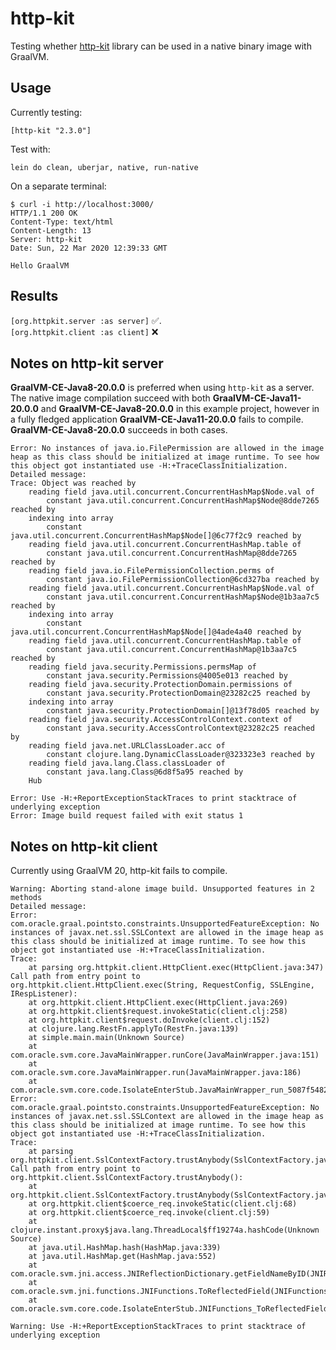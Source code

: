 # http-kit

Testing whether [http-kit](https://github.com/http-kit/http-kit) library can be used in a native binary image with GraalVM.

## Usage

Currently testing:

    [http-kit "2.3.0"]

Test with:

    lein do clean, uberjar, native, run-native

On a separate terminal:

``` text
$ curl -i http://localhost:3000/
HTTP/1.1 200 OK
Content-Type: text/html
Content-Length: 13
Server: http-kit
Date: Sun, 22 Mar 2020 12:39:33 GMT

Hello GraalVM
```

## Results
`[org.httpkit.server :as server]` :white_check_mark:.   
`[org.httpkit.client :as client]` :x:

## Notes on http-kit server
**GraalVM-CE-Java8-20.0.0** is preferred when using `http-kit` as a server.    
The native image compilation succeed with both **GraalVM-CE-Java11-20.0.0** and **GraalVM-CE-Java8-20.0.0** in this example project, however in a fully fledged application **GraalVM-CE-Java11-20.0.0** fails to compile.   
**GraalVM-CE-Java8-20.0.0** succeeds in both cases.

```
Error: No instances of java.io.FilePermission are allowed in the image heap as this class should be initialized at image runtime. To see how this object got instantiated use -H:+TraceClassInitialization.
Detailed message:
Trace: Object was reached by 
	reading field java.util.concurrent.ConcurrentHashMap$Node.val of
		constant java.util.concurrent.ConcurrentHashMap$Node@8dde7265 reached by 
	indexing into array
		constant java.util.concurrent.ConcurrentHashMap$Node[]@6c77f2c9 reached by 
	reading field java.util.concurrent.ConcurrentHashMap.table of
		constant java.util.concurrent.ConcurrentHashMap@8dde7265 reached by 
	reading field java.io.FilePermissionCollection.perms of
		constant java.io.FilePermissionCollection@6cd327ba reached by 
	reading field java.util.concurrent.ConcurrentHashMap$Node.val of
		constant java.util.concurrent.ConcurrentHashMap$Node@1b3aa7c5 reached by 
	indexing into array
		constant java.util.concurrent.ConcurrentHashMap$Node[]@4ade4a40 reached by 
	reading field java.util.concurrent.ConcurrentHashMap.table of
		constant java.util.concurrent.ConcurrentHashMap@1b3aa7c5 reached by 
	reading field java.security.Permissions.permsMap of
		constant java.security.Permissions@4005e013 reached by 
	reading field java.security.ProtectionDomain.permissions of
		constant java.security.ProtectionDomain@23282c25 reached by 
	indexing into array
		constant java.security.ProtectionDomain[]@13f78d05 reached by 
	reading field java.security.AccessControlContext.context of
		constant java.security.AccessControlContext@23282c25 reached by 
	reading field java.net.URLClassLoader.acc of
		constant clojure.lang.DynamicClassLoader@323323e3 reached by 
	reading field java.lang.Class.classLoader of
		constant java.lang.Class@6d8f5a95 reached by 
	Hub

Error: Use -H:+ReportExceptionStackTraces to print stacktrace of underlying exception
Error: Image build request failed with exit status 1
```

## Notes on http-kit client
Currently using GraalVM 20, http-kit fails to compile. 

```
Warning: Aborting stand-alone image build. Unsupported features in 2 methods
Detailed message:
Error: com.oracle.graal.pointsto.constraints.UnsupportedFeatureException: No instances of javax.net.ssl.SSLContext are allowed in the image heap as this class should be initialized at image runtime. To see how this object got instantiated use -H:+TraceClassInitialization.
Trace: 
	at parsing org.httpkit.client.HttpClient.exec(HttpClient.java:347)
Call path from entry point to org.httpkit.client.HttpClient.exec(String, RequestConfig, SSLEngine, IRespListener): 
	at org.httpkit.client.HttpClient.exec(HttpClient.java:269)
	at org.httpkit.client$request.invokeStatic(client.clj:258)
	at org.httpkit.client$request.doInvoke(client.clj:152)
	at clojure.lang.RestFn.applyTo(RestFn.java:139)
	at simple.main.main(Unknown Source)
	at com.oracle.svm.core.JavaMainWrapper.runCore(JavaMainWrapper.java:151)
	at com.oracle.svm.core.JavaMainWrapper.run(JavaMainWrapper.java:186)
	at com.oracle.svm.core.code.IsolateEnterStub.JavaMainWrapper_run_5087f5482cc9a6abc971913ece43acb471d2631b(generated:0)
Error: com.oracle.graal.pointsto.constraints.UnsupportedFeatureException: No instances of javax.net.ssl.SSLContext are allowed in the image heap as this class should be initialized at image runtime. To see how this object got instantiated use -H:+TraceClassInitialization.
Trace: 
	at parsing org.httpkit.client.SslContextFactory.trustAnybody(SslContextFactory.java:36)
Call path from entry point to org.httpkit.client.SslContextFactory.trustAnybody(): 
	at org.httpkit.client.SslContextFactory.trustAnybody(SslContextFactory.java:36)
	at org.httpkit.client$coerce_req.invokeStatic(client.clj:68)
	at org.httpkit.client$coerce_req.invoke(client.clj:59)
	at clojure.instant.proxy$java.lang.ThreadLocal$ff19274a.hashCode(Unknown Source)
	at java.util.HashMap.hash(HashMap.java:339)
	at java.util.HashMap.get(HashMap.java:552)
	at com.oracle.svm.jni.access.JNIReflectionDictionary.getFieldNameByID(JNIReflectionDictionary.java:278)
	at com.oracle.svm.jni.functions.JNIFunctions.ToReflectedField(JNIFunctions.java:856)
	at com.oracle.svm.core.code.IsolateEnterStub.JNIFunctions_ToReflectedField_80d8233579d5215df0227b770e5c01228a0de9b9(generated:0)

Warning: Use -H:+ReportExceptionStackTraces to print stacktrace of underlying exception
```